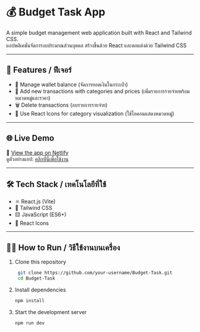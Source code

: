 # 💰 Budget Task App

A simple budget management web application built with React and Tailwind CSS.  
แอปพลิเคชันจัดการงบประมาณส่วนบุคคล สร้างขึ้นด้วย React และตกแต่งด้วย Tailwind CSS

---

## 🚀 Features / ฟีเจอร์

- 🏦 Manage wallet balance (จัดการยอดเงินในกระเป๋า)
- 📝 Add new transactions with categories and prices (เพิ่มรายการรายจ่ายพร้อมหมวดหมู่และราคา)
- 🗑️ Delete transactions (ลบรายการรายจ่าย)
- 🎨 Use React Icons for category visualization (ใช้ไอคอนแสดงหมวดหมู่)

---

## 🌐 Live Demo

🔗 [View the app on Netlify](https://budget-task.netlify.app/)  
ดูตัวอย่างแอป: [คลิกที่นี่เพื่อใช้งาน](https://budget-task.netlify.app/)

---

## 🛠️ Tech Stack / เทคโนโลยีที่ใช้

- ⚛️ React.js (Vite)
- 💨 Tailwind CSS
- 🟨 JavaScript (ES6+)
- 🎨 React Icons

---

## 🧑‍💻 How to Run / วิธีใช้งานบนเครื่อง

1. Clone this repository  
   ```bash
    git clone https://github.com/your-username/Budget-Task.git
    cd Budget-Task

2. Install dependencies
    ```bash
    npm install

3. Start the development server
    ```bash
    npm run dev


